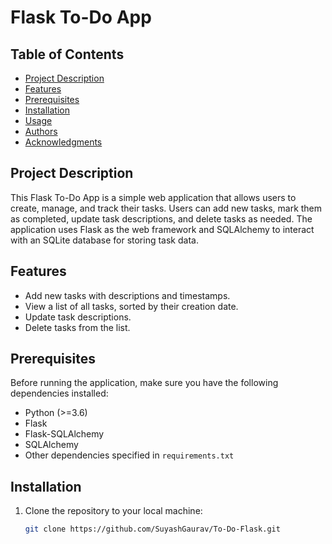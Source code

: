 # Flask To-Do App

## Table of Contents

- [Project Description](#project-description)
- [Features](#features)
- [Prerequisites](#prerequisites)
- [Installation](#installation)
- [Usage](#usage)
- [Authors](#authors)
- [Acknowledgments](#acknowledgments)

## Project Description

This Flask To-Do App is a simple web application that allows users to create, manage, and track their tasks. Users can add new tasks, mark them as completed, update task descriptions, and delete tasks as needed. The application uses Flask as the web framework and SQLAlchemy to interact with an SQLite database for storing task data.

## Features

- Add new tasks with descriptions and timestamps.
- View a list of all tasks, sorted by their creation date.
- Update task descriptions.
- Delete tasks from the list.

## Prerequisites

Before running the application, make sure you have the following dependencies installed:

- Python (>=3.6)
- Flask
- Flask-SQLAlchemy
- SQLAlchemy
- Other dependencies specified in `requirements.txt`

## Installation

1. Clone the repository to your local machine:

   ```bash
   git clone https://github.com/SuyashGaurav/To-Do-Flask.git
   ```

   
